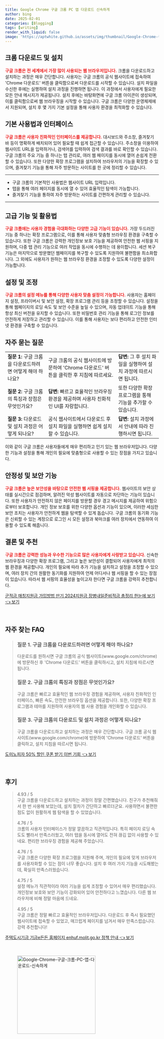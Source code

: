 ```yaml
---
title: Google Chrome 구글 크롬 PC 앱 다운로드 신속하게
author: bing
date: 2025-02-01
categories: [Blogging]
tags: [writing]
render_with_liquid: false
image: 'https://aptwhite.github.io/assets/img/thumbnail/Google-Chrome-구글-크롬-PC-앱-다운로드-신속하게.webp'
---
```



<h2 id='크롬-다운로드-및-설치'>크롬 다운로드 및 설치</h2>

<p><b><span style="color: #ee2323;">구글 크롬은 전 세계에서 가장 많이 사용되는 웹 브라우저입니다.</span></b> 크롬을 다운로드하고 설치하는 과정은 매우 간단합니다. 사용자는 구글 크롬의 공식 웹사이트에 접속하여 'Chrome 다운로드' 버튼을 클릭함으로써 다운로드를 시작할 수 있습니다. 설치 파일을 수신한 후에는 실행하여 설치 과정을 진행하면 됩니다. 이 과정에서 사용자에게 필요한 모든 안내 메시지가 제공됩니다. 설치 후에는 바탕화면에 구글 크롬 아이콘이 생성되며, 이를 클릭함으로써 웹 브라우징을 시작할 수 있습니다. 구글 크롬은 다양한 운영체제에서 지원되며, 설치 후 몇 가지 기본 설정을 통해 사용자 환경을 최적화할 수 있습니다.</p>

<h2 id='기본-사용법과-인터페이스'>기본 사용법과 인터페이스</h2>

<p><b><span style="color: #ee2323;">구글 크롬은 사용자 친화적인 인터페이스를 제공합니다.</span></b> 대시보드와 주소창, 즐겨찾기 바 등이 명확하게 배치되어 있어 필요할 때 쉽게 접근할 수 있습니다. 주소창을 이용하여 웹사이트 URL을 입력하거나, 검색어를 입력하여 검색 결과를 바로 확인할 수 있습니다. 구글 크롬의 주요 기능 중 하나는 탭 관리로, 여러 웹 페이지를 동시에 열어 손쉽게 전환할 수 있습니다. 또한 다양한 확장 프로그램을 설치하여 브라우저의 기능을 확장할 수 있으며, 즐겨찾기 기능을 통해 자주 방문하는 사이트를 한 곳에 정리할 수 있습니다.</p>

<hr />

<ul>
    <li>구글 크롬의 기본적인 사용법은 웹사이트 URL 입력입니다.</li>
    <li>탭을 통해 여러 페이지를 동시에 열 수 있어 효율적인 탐색이 가능합니다.</li>
    <li>즐겨찾기 기능을 통하여 자주 방문하는 사이트를 간편하게 관리할 수 있습니다.</li>
</ul>

<hr />

<h2 id='고급-기능-및-활용법'>고급 기능 및 활용법</h2>

<p><b><span style="color: #ee2323;">구글 크롬에는 사용자 경험을 극대화하는 다양한 고급 기능이 있습니다.</span></b> 가장 두드러진 기능 중 하나는 확장 프로그램으로, 이를 통해 사용자 맞춤형 브라우징 환경을 구축할 수 있습니다. 또한 구글 크롬은 강력한 개인정보 보호 기능을 제공하여 안전한 웹 서핑을 지원하며, 다중 탭 관리 기능으로 여러 작업을 동시에 수행하는 데 용이합니다. 세션 복구 기능은 마지막으로 방문했던 웹페이지를 복구할 수 있도록 지원하여 불편함을 최소화합니다. 그 외에도 사용자가 원하는 웹 브라우징 환경을 조정할 수 있도록 다양한 설정이 가능합니다.</p>

<h2 id='설정-및-조정'>설정 및 조정</h2>

<p><b><span style="color: #ee2323;">구글 크롬의 설정 메뉴를 통해 다양한 사용자 맞춤 설정이 가능합니다.</span></b> 사용자는 홈페이지 설정, 프라이버시 및 보안 설정, 확장 프로그램 관리 등을 조정할 수 있습니다. 설정을 통해 웹페이지의 로딩 속도 및 보안 수준을 높일 수 있으며, 자동 업데이트 기능을 통해 항상 최신 버전을 유지할 수 있습니다. 또한 비밀번호 관리 기능을 통해 로그인 정보를 안전하게 저장하고 관리할 수 있습니다. 이를 통해 사용자는 보다 편리하고 안전한 인터넷 환경을 구축할 수 있습니다.</p>

<h2 id='자주-묻는-질문'>자주 묻는 질문</h2>

<table>
    <tr>
        <td><b>질문 1:</b> 구글 크롬을 다운로드하려면 어떻게 해야 하나요?</td>
        <td>구글 크롬의 공식 웹사이트에 방문하여 'Chrome 다운로드' 버튼을 클릭한 후 지침에 따르세요.</td>
        <td><b>답변:</b> 그 후 설치 파일을 실행하여 설치 과정에 따르시면 됩니다.</td>
    </tr>
    <tr>
        <td><b>질문 2:</b> 구글 크롬의 특징과 장점은 무엇인가요?</td>
        <td><b>답변:</b> 빠르고 효율적인 브라우징 환경을 제공하며 사용자 친화적인 UI를 자랑합니다.</td>
        <td>또한 다양한 확장 프로그램을 통해 기능을 추가할 수 있습니다.</td>
    </tr>
    <tr>
        <td><b>질문 3:</b> 다운로드 및 설치 과정은 어떻게 되나요?</td>
        <td>공식 웹사이트에서 다운로드 후 설치 파일을 실행하면 쉽게 설치할 수 있습니다.</td>
        <td><b>답변:</b> 설치 과정에서 안내에 따라 진행하시면 됩니다.</td>
    </tr>
</table>

<p>이와 같이 구글 크롬은 사용자들에게 매우 편리하고 인기 있는 웹 브라우저입니다. 다양한 기능과 설정을 통해 개인의 필요에 맞춤형으로 사용할 수 있는 장점을 가지고 있습니다.</p>

<h2 id='안정성-및-보안-기능'>안정성 및 보안 기능</h2>

<p><b><span style="color: #ee2323;">구글 크롬은 높은 보안성을 바탕으로 안전한 웹 서핑을 제공합니다.</span></b> 웹사이트의 보안 상태를 실시간으로 점검하며, 알려진 악성 웹사이트를 자동으로 차단하는 기능이 있습니다. 또한 사용자가 안전하지 않은 페이지를 방문할 경우 경고 메시지를 제공하여 위험으로부터 보호합니다. 개인 정보 보호를 위한 다양한 옵션과 기능이 있으며, 이러한 세심한 보안 조치는 사용자가 안전하게 웹을 탐색할 수 있게 돕습니다. 구글 크롬의 동기화 기능은 신뢰할 수 있는 계정으로 로그인 시 모든 설정과 북마크를 여러 장치에서 연동하여 이용할 수 있도록 해줍니다.</p>

<h2 id='결론-및-추천'>결론 및 추천</h2>

<p><b><span style="color: #ee2323;">구글 크롬은 강력한 성능과 우수한 기능으로 많은 사용자에게 사랑받고 있습니다.</span></b> 신속한 브라우징과 다양한 확장 프로그램, 그리고 높은 보안성이 결합되어 사용자에게 최적의 웹 환경을 제공합니다. 개인의 필요에 따라 추가 기능을 설치하고 설정을 조정할 수 있으며, 여러 장치 간의 원활한 동기화를 지원하여 언제 어디서나 웹 서핑을 할 수 있는 장점이 있습니다. 따라서 웹 서핑의 효율성을 높이고자 한다면 구글 크롬을 강력히 추천합니다.</p>


<p><a class="click-button" title="군적금 매칭지원금 가입방법 만기 2024지원금 장병내일준비적금 총정리 한눈에 보기" href="https://aptwhite.github.io/posts/%EA%B5%B0%EC%A0%81%EA%B8%88-%EB%A7%A4%EC%B9%AD%EC%A7%80%EC%9B%90%EA%B8%88-%EA%B0%80%EC%9E%85%EB%B0%A9%EB%B2%95-%EB%A7%8C%EA%B8%B0-2024%EC%A7%80%EC%9B%90%EA%B8%88-%EC%9E%A5%EB%B3%91%EB%82%B4%EC%9D%BC%EC%A4%80%EB%B9%84%EC%A0%81%EA%B8%88-%EC%B4%9D%EC%A0%95%EB%A6%AC-%ED%95%9C%EB%88%88%EC%97%90-%EB%B3%B4%EA%B8%B0/" rel="dofollow">군적금 매칭지원금 가입방법 만기 2024지원금 장병내일준비적금 총정리 한눈에 보기 👈 보기</a></p><br>
<h2 id='자주_찾는_FAQ'>자주 찾는 FAQ</h2>
<div itemscope="" itemtype="https://schema.org/FAQPage"> 
<blockquote> 
<div itemscope="" itemprop="mainEntity" itemtype="https://schema.org/Question"> 
<h3 itemprop="name">질문 1. 구글 크롬을 다운로드하려면 어떻게 해야 하나요?</h3> 
<div itemscope="" itemprop="acceptedAnswer" itemtype="https://schema.org/Answer"> 
<span itemprop="text"> 
<p>다운로드를 원하시면 구글 크롬의 공식 웹사이트(www.google.com/chrome)에 방문하신 후 'Chrome 다운로드' 버튼을 클릭하시고, 설치 지침에 따르시면 됩니다.</p> 
</span> 
</div> 
</div> 

<div itemscope="" itemprop="mainEntity" itemtype="https://schema.org/Question"> 
<h3 itemprop="name">질문 2. 구글 크롬의 특징과 장점은 무엇인가요?</h3> 
<div itemscope="" itemprop="acceptedAnswer" itemtype="https://schema.org/Answer"> 
<span itemprop="text"> 
<p>구글 크롬은 빠르고 효율적인 웹 브라우징 경험을 제공하며, 사용자 친화적인 인터페이스, 빠른 속도, 안전한 브라우징 옵션을 제공합니다. 또한, 다양한 확장 프로그램과 테마를 지원하여 사용자의 웹 사용 경험을 개인화할 수 있습니다.</p> 
</span> 
</div> 
</div> 

<div itemscope="" itemprop="mainEntity" itemtype="https://schema.org/Question"> 
<h3 itemprop="name">질문 3. 구글 크롬의 다운로드 및 설치 과정은 어떻게 되나요?</h3> 
<div itemscope="" itemprop="acceptedAnswer" itemtype="https://schema.org/Answer"> 
<span itemprop="text"> 
<p>구글 크롬을 다운로드하고 설치하는 과정은 매우 간단합니다. 구글 크롬 공식 웹사이트(www.google.com/chrome)에 방문하여 'Chrome 다운로드' 버튼을 클릭하고, 설치 지침을 따르시면 됩니다.</p> 
</span> 
</div> 
</div> 

</blockquote> 
</div>
<p><a class="click-button" title="도미노피자 50% 할인 쿠폰 받기 이번 기회" href="https://aptwhite.github.io/posts/%EB%8F%84%EB%AF%B8%EB%85%B8%ED%94%BC%EC%9E%90-50-%ED%95%A0%EC%9D%B8-%EC%BF%A0%ED%8F%B0-%EB%B0%9B%EA%B8%B0-%EC%9D%B4%EB%B2%88-%EA%B8%B0%ED%9A%8C/" rel="dofollow">도미노피자 50% 할인 쿠폰 받기 이번 기회 👈 보기</a></p><br>
<h2 id='후기'>후기</h2>
<div itemscope itemtype="https://schema.org/Product">
  <blockquote>
  <div itemprop="review" itemscope itemtype="https://schema.org/Review">
      <div itemprop="reviewRating" itemscope itemtype="https://schema.org/Rating"> <span itemprop="ratingValue">4.93</span> / <span itemprop="bestRating">5</span> </div>
      <span itemprop="reviewBody">구글 크롬을 다운로드하고 설치하는 과정이 정말 간편했습니다. 친구가 추천해줘서 한 번 사용해 보았는데, 설치 절차가 간단하고 빠르더군요. 사용하면서 불편한 점도 없이 원활하게 웹 탐색을 할 수 있었습니다.</span>
  </div>
  <br>
  <div itemprop="review" itemscope itemtype="https://schema.org/Review">
      <div itemprop="reviewRating" itemscope itemtype="https://schema.org/Rating"> <span itemprop="ratingValue">4.76</span> / <span itemprop="bestRating">5</span> </div>
      <span itemprop="reviewBody">크롬의 사용자 인터페이스가 정말 깔끔하고 직관적입니다. 특히 페이지 로딩 속도도 빨라서 만족스러웠고, 여러 탭을 동시에 열어도 전혀 끊김 없이 사용할 수 있네요. 편리한 브라우징 경험을 제공해 주었습니다.</span>
  </div>
  <br>
  <div itemprop="review" itemscope itemtype="https://schema.org/Review">
      <div itemprop="reviewRating" itemscope itemtype="https://schema.org/Rating"> <span itemprop="ratingValue">4.76</span> / <span itemprop="bestRating">5</span> </div>
      <span itemprop="reviewBody">구글 크롬은 다양한 확장 프로그램을 지원해 주며, 개인의 필요에 맞게 브라우저를 사용자화할 수 있는 점이 너무 좋습니다. 설치 후 여러 가지 기능을 시도해봤는데, 확실히 만족스러웠습니다.</span>
  </div>
  <br>
  <div itemprop="review" itemscope itemtype="https://schema.org/Review">
      <div itemprop="reviewRating" itemscope itemtype="https://schema.org/Rating"> <span itemprop="ratingValue">4.75</span> / <span itemprop="bestRating">5</span> </div>
      <span itemprop="reviewBody">설정 메뉴가 직관적이라 여러 기능을 쉽게 조정할 수 있어서 매우 편리했습니다. 개인정보 보호와 보안 기능이 강화되어 있어 안전하다고 느꼈습니다. 다른 웹 브라우저에 비해 정말 마음에 드네요.</span>
  </div>
  <br>
  <div itemprop="review" itemscope itemtype="https://schema.org/Review">
      <div itemprop="reviewRating" itemscope itemtype="https://schema.org/Rating"> <span itemprop="ratingValue">4.95</span> / <span itemprop="bestRating">5</span> </div>
      <span itemprop="reviewBody">구글 크롬은 정말 빠르고 효율적인 브라우저입니다. 다운로드 후 즉시 필요했던 웹사이트에 접속할 수 있었고, 매끄럽게 페이지를 넘겨서 매우 만족스럽습니다. 강력 추천합니다!</span>
  </div>
  </blockquote>
</div>
<p><a class="click-button" title="주택도시기금 기금e든든 홈페이지 enhuf.molit.go.kr 정책 안내" href="https://aptwhite.github.io/posts/%EC%A3%BC%ED%83%9D%EB%8F%84%EC%8B%9C%EA%B8%B0%EA%B8%88-%EA%B8%B0%EA%B8%88e%EB%93%A0%EB%93%A0-%ED%99%88%ED%8E%98%EC%9D%B4%EC%A7%80-enhuf.molit.go.kr-%EC%A0%95%EC%B1%85-%EC%95%88%EB%82%B4/" rel="dofollow">주택도시기금 기금e든든 홈페이지 enhuf.molit.go.kr 정책 안내 👈 보기</a></p><br>
<figure class="image"><img src="https://aptwhite.github.io/assets/img/thumbnail/Google-Chrome-구글-크롬-PC-앱-다운로드-신속하게.webp" alt="Google-Chrome-구글-크롬-PC-앱-다운로드-신속하게" width="256" height="256"></figure>